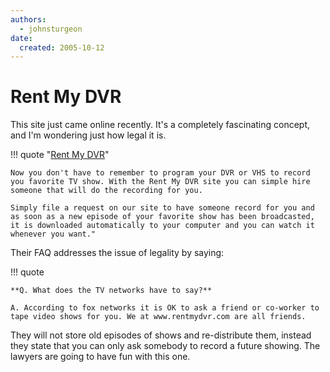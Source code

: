 ```yaml
---
authors:
  - johnsturgeon
date:
  created: 2005-10-12
---
```


# Rent My DVR

This site just came online recently. It's a completely fascinating concept, and I'm wondering just how legal it is.

<!-- more -->


!!! quote "[Rent My DVR](http://www.rentmydvr.com/eng/)"

    Now you don't have to remember to program your DVR or VHS to record you favorite TV show. With the Rent My DVR site you can simple hire someone that will do the recording for you.  

    Simply file a request on our site to have someone record for you and as soon as a new episode of your favorite show has been broadcasted, it is downloaded automatically to your computer and you can watch it whenever you want."  

  
Their FAQ addresses the issue of legality by saying:  

!!! quote

    **Q. What does the TV networks have to say?**  

    A. According to fox networks it is OK to ask a friend or co-worker to tape video shows for you. We at www.rentmydvr.com are all friends.  

They will not store old episodes of shows and re-distribute them, instead they state that you can only ask somebody to record a future showing. The lawyers are going to have fun with this one.
